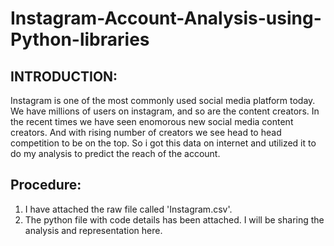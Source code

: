 # Instagram-Account-Analysis-using-Python-libraries
## INTRODUCTION:
Instagram is one of the most commonly used social media platform today. We have millions of users on instagram, and so are the content creators.  In the recent times we have seen enomorous new social media content creators. And with rising number of creators we see head to head competition to be on the top. So i got this data on internet and utilized it to do my analysis to predict the reach of the account.
## Procedure:
1. I have attached the raw file called 'Instagram.csv'.
2. The python file with code details has been attached.
I will be sharing the analysis and representation here.
